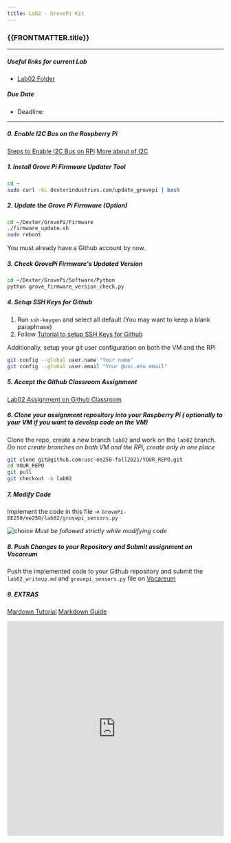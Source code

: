 ```yaml
---
title: Lab2 - GrovePi Kit
---
```



### {{FRONTMATTER.title}}
---

##### Useful links for current Lab

- [Lab02 Folder](https://drive.google.com/drive/folders/1KZFDQIDeMj5s57xFg5pmpZP-GC1JIIEr)


##### Due Date
- Deadline: <i style='color:white'>10th Sep, 2021</i>

---


##### 0. Enable I2C Bus on the Raspberry Pi

[Steps to Enable I2C Bus on RPi](https://www.raspberrypi-spy.co.uk/2014/11/enabling-the-i2c-interface-on-the-raspberry-pi)
[More about of I2C](https://en.wikipedia.org/wiki/I%C2%B2C#Design)


##### 1. Install Grove Pi Firmware Updater Tool 
```bash
cd ~
sudo curl -kL dexterindustries.com/update_grovepi | bash

```


##### 2. Update the Grove Pi Firmware (Option)
```bash
cd ~/Dexter/GrovePi/Firmware
./firmware_update.sh 
sudo reboot 
```

You must already have a Github account by now.


##### 3. Check GrovePi Firmware's Updated Version
```bash
cd ~/Dexter/GrovePi/Software/Python
python grove_firmware_version_check.py
```

##### 4. Setup SSH Keys for Github
1. Run `ssh-keygen` and select all default (You may want to keep a blank paraphrase)
2. Follow [Tutorial to setup SSH Keys for Github](https://docs.github.com/en/github/authenticating-to-github/adding-a-new-ssh-key-to-your-github-account)


Additionally, setup your git user configuration on both the VM and the RPi
```bash
git config --global user.name "Your name"
git config --global user.email "Your @usc.edu email"
```

##### 5. Accept the Github Classroom Assignment
[Lab02 Assignment on Github Classroom](https://classroom.github.com/a/NRxlmTeA)


##### 6. Clone your assignment repository into your Raspberry Pi ( optionally to your VM if you want to develop code on the VM)

Clone the repo, create a new branch `lab02` and work on the `lab02` branch.
*Do not create branches on both VM and the RPi, create only in one place*

```bash
git clone git@github.com:usc-ee250-fall2021/YOUR_REPO.git
cd YOUR_REPO
git pull
git checkout -b lab02 
```

##### 7. Modify Code
Implement the code in this file  -> `GrovePi-EE250/ee250/lab02/grovepi_sensors.py`

![choice](https://external-preview.redd.it/5o3MgC1NEDpIiuAh_epHTNWN924i-7kRvYSQYojBdMI.jpg?auto=webp&s=6b7ea2a73b4a3ab1a93340823c0cd3424b509b11)
*Must be followed strictly while modifying code*

##### 8. Push Changes to your Repository and Submit assignment on Vocareum

Push the implemented code to your Github repository and submit the `lab02_writeup.md` and `grovepi_sensors.py` file on [Vocareum](https://www.vocareum.com)

##### 9. EXTRAS
[Mardown Tutorial](https://www.markdowntutorial.com)
[Markdown Guide](https://www.markdownguide.org/basic-syntax/)
<iframe width="100%" height=500" src="https://www.youtube.com/embed/6A5EpqqDOdk" frameborder="0" allow="accelerometer; autoplay; clipboard-write; encrypted-media; gyroscope; picture-in-picture" allowfullscreen></iframe> 

